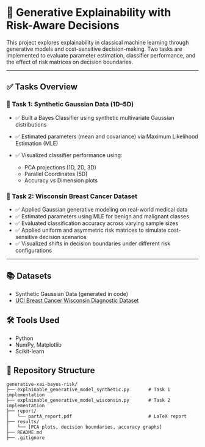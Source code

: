 # 🧠 Generative Explainability with Risk-Aware Decisions

This project explores explainability in classical machine learning through generative models and cost-sensitive decision-making. Two tasks are implemented to evaluate parameter estimation, classifier performance, and the effect of risk matrices on decision boundaries.

---

## ✅ Tasks Overview

### 🔹 Task 1: Synthetic Gaussian Data (1D–5D)

* ✅ Built a Bayes Classifier using synthetic multivariate Gaussian distributions
* ✅ Estimated parameters (mean and covariance) via Maximum Likelihood Estimation (MLE)
* ✅ Visualized classifier performance using:

  * PCA projections (1D, 2D, 3D)
  * Parallel Coordinates (5D)
  * Accuracy vs Dimension plots

### 🔹 Task 2: Wisconsin Breast Cancer Dataset

* ✅ Applied Gaussian generative modeling on real-world medical data
* ✅ Estimated parameters using MLE for benign and malignant classes
* ✅ Evaluated classification accuracy across varying sample sizes
* ✅ Applied uniform and asymmetric risk matrices to simulate cost-sensitive decision scenarios
* ✅ Visualized shifts in decision boundaries under different risk configurations

---

## 📚 Datasets

* Synthetic Gaussian Data (generated in code)
* [UCI Breast Cancer Wisconsin Diagnostic Dataset](https://archive.ics.uci.edu/ml/datasets/Breast+Cancer+Wisconsin+%28Diagnostic%29)

## 🛠️ Tools Used

* Python
* NumPy, Matplotlib
* Scikit-learn

## 📂 Repository Structure

```
generative-xai-bayes-risk/
├── explainable_generative_model_synthetic.py       # Task 1 implementation
├── explainable_generative_model_wisconsin.py       # Task 2 implementation
├── report/
│   └── partA_report.pdf                            # LaTeX report
├── results/
│   └── [PCA plots, decision boundaries, accuracy graphs]
├── README.md
├── .gitignore
```




